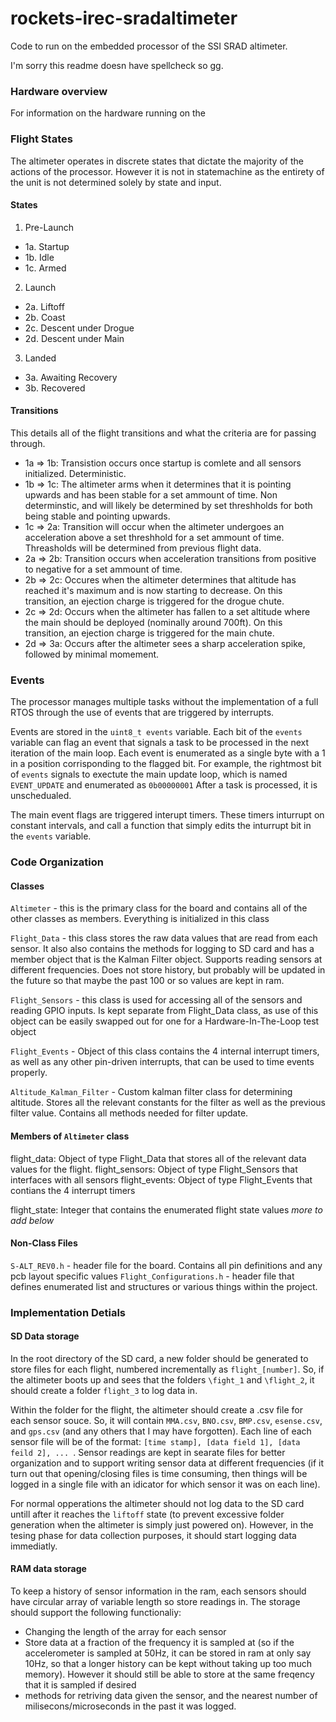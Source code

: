 # rockets-irec-sradaltimeter

Code to run on the embedded processor of the SSI SRAD altimeter.

I'm sorry this readme doesn have spellcheck so gg.

### Hardware overview
For information on the hardware running on the 

### Flight States
The altimeter operates in discrete states that dictate the majority of the actions of the processor. However it is not in statemachine as the entirety of the unit is not determined solely by state and input.

#### States
1. Pre-Launch  
 - 1a. Startup  
 - 1b. Idle
 - 1c. Armed
2. Launch
 - 2a. Liftoff
 - 2b. Coast 
 - 2c. Descent under Drogue 
 - 2d. Descent under Main
3. Landed
 - 3a. Awaiting Recovery
 - 3b. Recovered 

#### Transitions 

This details all of the flight transitions and what the criteria are for passing through. 
 - 1a => 1b: Transistion occurs once startup is comlete and all sensors initialized. Deterministic.
 - 1b => 1c: The altimeter arms when it determines that it is pointing upwards and has been stable for a set ammount of time. Non determinstic, and will likely be determined by set threshholds for both being stable and pointing upwards.
 - 1c => 2a: Transition will occur when the altimeter undergoes an acceleration above a set threshhold for a set ammount of time. Threasholds will be determined from previous flight data.
 - 2a => 2b: Transition occurs when acceleration transitions from positive to negative for a set ammount of time.
 - 2b => 2c: Occures when the altimeter determines that altitude has reached it's maximum and is now starting to decrease. On this transition, an ejection charge is triggered for the drogue chute.
 - 2c => 2d: Occurs when the altimeter has fallen to a set altitude where the main should be deployed (nominally around 700ft). On this transition, an ejection charge is triggered for the main chute.
 - 2d => 3a: Occurs after the altimeter sees a sharp acceleration spike, followed by minimal momement.
 

### Events

The processor manages multiple tasks without the implementation of a full RTOS through the use of events that are triggered by interrupts.

Events are stored in the `uint8_t events` variable. Each bit of the `events` variable can flag an event that signals a task to be processed in the next iteration of the main loop. Each event is enumerated as a single byte with a 1 in a position corrisponding to the flagged bit. For example, the rightmost bit of `events` signals to exectute the main update loop, which is named `EVENT_UPDATE` and enumerated as `0b00000001` After a task is processed, it is unschedualed. 

The main event flags are triggered interupt timers. These timers inturrupt on constant intervals, and call a function that simply edits the inturrupt bit in the `events` variable.

### Code Organization

#### Classes

`Altimeter` - this is the primary class for the board and contains all of the other classes as members. Everything is initialized in this class

`Flight_Data` - this class stores the raw data values that are read from each sensor. It also also contains the methods for logging to SD card and has a member object that is the Kalman Filter object. Supports reading sensors at different frequencies. Does not store history, but probably will be updated in the future so that maybe the past 100 or so values are kept in ram.


`Flight_Sensors` - this class is used for accessing all of the sensors and reading GPIO inputs. Is kept separate from Flight_Data class, as use of this object can be easily swapped out for one for a Hardware-In-The-Loop test object

`Flight_Events` - Object of this class contains the 4 internal interrupt timers, as well as any other pin-driven interrupts, that can be used to time events properly. 

`Altitude_Kalman_Filter` - Custom kalman filter class for determining altitude. Stores all the relevant constants for the filter as well as the previous filter value. Contains all methods needed for filter update. 

#### Members of `Altimeter` class

flight_data: Object of type Flight_Data that stores all of the relevant data values for the flight. 
flight_sensors: Object of type Flight_Sensors that interfaces with all sensors
flight_events: Object of type Flight_Events that contians the 4 interrupt timers

flight_state: Integer that contains the enumerated flight state values
*more to add below* 


#### Non-Class Files

`S-ALT_REV0.h` - header file for the board. Contains all pin definitions and any pcb layout specific values
`Flight_Configurations.h` - header file that defines enumerated list and structures or various things within the project.

### Implementation Detials

#### SD Data storage

In the root directory of the SD card, a new folder should be generated to store files for each flight, numbered incrementally as `flight_[number]`. So, if the altimeter boots up and sees that the folders `\fight_1` and `\flight_2`, it should create a folder `flight_3` to log data in. 

Within the folder for the flight, the altimeter should create a .csv file for each sensor souce. So, it will contain `MMA.csv`, `BNO.csv`, `BMP.csv`, `esense.csv`, and `gps.csv` (and any others that I may have forgotten). Each line of each sensor file will be of the format: `[time stamp], [data field 1], [data feild 2], ... `. Sensor readings are kept in searate files for better organization and to support writing sensor data at different frequencies (if it turn out that opening/closing files is time consuming, then things will be logged in a single file with an idicator for which sensor it was on each line).

For normal opperations the altimeter should not log data to the SD card untill after it reaches the `liftoff` state (to prevent excessive folder generation when the altimeter is simply just powered on). However, in the tesing phase for data collection purposes, it should start logging data immediatly. 

#### RAM data storage

To keep a history of sensor information in the ram, each sensors should have circular array of variable length so store readings in. The storage should support the following functionaliy:
- Changing the length of the array for each sensor
- Store data at a fraction of the frequency it is sampled at (so if the accelerometer is sampled at 50Hz, it can be stored in ram at only say 10Hz, so that a longer history can be kept without taking up too much memory). However it should still be able to store at the same freqency that it is sampled if desired
- methods for retriving data given the sensor, and the nearest number of milisecons/microseconds in the past it was logged.

